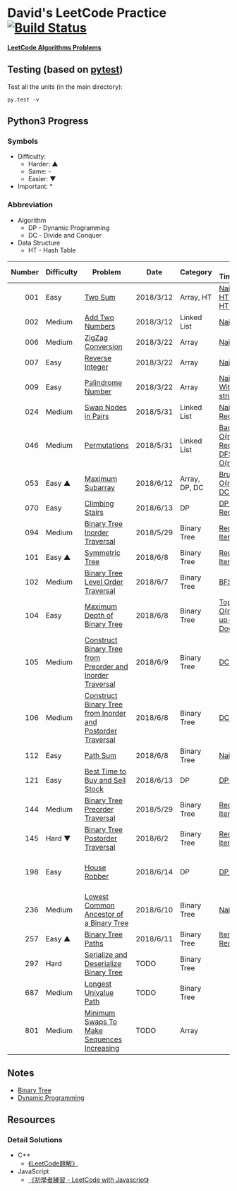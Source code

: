 # David's LeetCode Practice [![Build Status](https://travis-ci.org/daviddwlee84/LeetCode.svg?branch=master)](https://travis-ci.org/daviddwlee84/LeetCode)

[**LeetCode Algorithms Problems**](https://leetcode.com/problemset/algorithms/)

## Testing (based on [pytest](https://docs.pytest.org/en/latest/contents.html))

Test all the units (in the main directory):

`py.test -v`


## Python3 Progress

### Symbols

* Difficulty:
    * Harder: ▲
    * Same: -
    * Easier: ▼
* Important: *

### Abbreviation

* Algorithm
    * DP - Dynamic Programming
    * DC - Divide and Conquer
* Data Structure
    * HT - Hash Table

Number | Difficulty | Problem | Date | Category | Method-TimeComplexity | Remark | TODO |
|-------------:|-------------|-------------|-------------|-------------|-------------|-------------|------|
|001|Easy    |[Two Sum](https://leetcode.com/problems/two-sum/description/)|2018/3/12|Array, HT|[Naive-O(nlogn)](Python3/Array/TwoSum/Naive001.py), [HT-O(n)](Python3/Array/TwoSum/HashTable001.py), [Sorted HT-O(n)](Python3/Array/TwoSum/SortedHashTable001.py)|[Note](Python3/Array/TwoSum//Note001.md)|-
|002|Medium  |[Add Two Numbers](https://leetcode.com/problems/add-two-numbers/description/)|2018/3/12|Linked List|[Naive-O(n)](Python3/LinkedList/AddTwoNumbers/Naive002.py)|[Note](Python3/LinkedList/AddTwoNumbers//Note002.md)|-
|006|Medium  |[ZigZag Conversion](https://leetcode.com/problems/zigzag-conversion/)|2018/3/22|Array|[Naive-O(n)](Python3/Array/ZigZagConversion/Naive006.py)|[Note](Python3/Array/ZigZagConversion/Note006.md)|-
|007|Easy    |[Reverse Integer](https://leetcode.com/problems/reverse-integer/description/)|2018/3/22|Array|[Naive-O(n)](Python3/Array/ReverseInteger/Naive007.py)|[Note](Python3/Array/ReverseInteger/Note007.md)|-
|009|Easy    |[Palindrome Number](https://leetcode.com/problems/palindrome-number/)|2018/3/22|Array|[Naive-O(n)](Python3/Array/PalindromeNumber/Naive009.py), [Without using string-O(n)](Python3/Array/PalindromeNumber/NotString009.py)|[Note](Python3/Array/PalindromeNumber/Note009.md)|-
|024|Medium  |[Swap Nodes in Pairs](https://leetcode.com/problems/swap-nodes-in-pairs/description/)|2018/5/31|Linked List|[Naive-O(n)](Python3/LinkedList/SwapNodesInPairs/Naive024.py), [Recursive-O(n)](Python3/LinkedList/SwapNodesInPairs/Recursive024.py)|[Note](Python3/LinkedList/SwapNodesInPairs/Note024.md)|-
|046|Medium  |[Permutations](https://leetcode.com/problems/permutations/description/)|2018/5/31|Linked List|[Backtracking-O(n!)](Python3/Array/Permutations/Backtracking046.py), [Recursive-O(n!)](Python3/Array/Permutations/Recursive046.py), [DFS Based-O(n!)](Python3/Array/Permutations/DFS046.py)|[Note](Python3/Array/Permutations/Note046.md)|-
|053|Easy ▲  |[Maximum Subarray](https://leetcode.com/problems/maximum-subarray/description/)|2018/6/12|Array, DP, DC|[BruteForce-O(n³)](Python3/Array/MaximumSubarray/Naive053.py), [DP-O(n)](Python3/Array/MaximumSubarray/DP053.py), [DC-O(nlogn)](Python3/Array/MaximumSubarray/DC053.py)|[Note](Python3/Array/MaximumSubarray/Note053.md)|-
|070|Easy    |[Climbing Stairs](https://leetcode.com/problems/climbing-stairs/description/)|2018/6/13|DP|[DP-O(n)](Python3/DynamicProgramming/ClimbingStairs/DP070.py), [Recursive-O(n)](Python3/DynamicProgramming/ClimbingStairs/Recursive070.py)|[Note](Python3/DynamicProgramming/ClimbingStairs/Note070.md)|-
|094|Medium  |[Binary Tree Inorder Traversal](https://leetcode.com/problems/binary-tree-inorder-traversal/description/)|2018/5/29|Binary Tree|[Recursive-O(n)](Python3/BinaryTree/BinaryTreeInorderTraversal/Recursive94.py), [Iterative-O(n)](Python3/BinaryTree/BinaryTreeInorderTraversal/Iterative94.py)|[Note](Python3/BinaryTree/BinaryTreeInorderTraversal/Note94.md)|-
|101|Easy ▲  |[Symmetric Tree](https://leetcode.com/problems/symmetric-tree/description/)|2018/6/8|Binary Tree|[Recursive-O(n)](Python3/BinaryTree/SymmetricTree/Recursive101.py), [Iterative-O(n)](Python3/BinaryTree/SymmetricTree/Iterative101.py)|[Note](Python3/BinaryTree/SymmetricTree/Note101.md)|-
|102|Medium  |[Binary Tree Level Order Traversal](https://leetcode.com/problems/binary-tree-level-order-traversal/description/)|2018/6/7|Binary Tree|[BFS-O(n)](Python3/BinaryTree/BinaryTreeLevelOrderTraversal/BFS102.py)|[Note](Python3/BinaryTree/BinaryTreeLevelOrderTraversal/Note102.md)|-
|104|Easy    |[Maximum Depth of Binary Tree](https://leetcode.com/problems/maximum-depth-of-binary-tree/description/)|2018/6/8|Binary Tree|[Top-Down-O(n)](Python3/BinaryTree/MaximumDepthofBinaryTree/TopDown104.py), [Bottom-up-O(n)](Python3/BinaryTree/MaximumDepthofBinaryTree/BottomUp104.py), [Top-Down2-O(n)](Python3/BinaryTree/MaximumDepthofBinaryTree/TopDown104_2.py)|[Note](Python3/BinaryTree/MaximumDepthofBinaryTree/Note104.md)|-
|105|Medium  |[Construct Binary Tree from Preorder and Inorder Traversal](https://leetcode.com/problems/construct-binary-tree-from-preorder-and-inorder-traversal/description/)|2018/6/9|Binary Tree|[DC-O(n)](Python3/BinaryTree/ConstructBinaryTreefromPreorderandInorderTraversal/DivideAndConquer105.py)|[Note](Python3/BinaryTree/ConstructBinaryTreefromPreorderandInorderTraversal/Note105.md)|-
|106|Medium  |[Construct Binary Tree from Inorder and Postorder Traversal](https://leetcode.com/problems/construct-binary-tree-from-inorder-and-postorder-traversal/description/)|2018/6/8|Binary Tree|[DC-O(n)](Python3/BinaryTree/ConstructBinaryTreefromInorderandPostorderTraversal/DivideAndConquer106.py)|[Note](Python3/BinaryTree/ConstructBinaryTreefromInorderandPostorderTraversal/Note106.md)|-
|112|Easy    |[Path Sum](https://leetcode.com/problems/path-sum/description/)|2018/6/8|Binary Tree|[Naive-O(n)](Python3/BinaryTree/PathSum/Naive112.py)|[Note](Python3/BinaryTree/PathSum/Note112.md)|Can be imporved
|121|Easy    |[Best Time to Buy and Sell Stock](https://leetcode.com/problems/best-time-to-buy-and-sell-stock/description/)|2018/6/13|DP|[DP-O(n)](Python3/DynamicProgramming/BestTimetoBuyandSellStock/DP121.py)|[Note](Python3/DynamicProgramming/BestTimetoBuyandSellStock/Note121.md)|-
|144|Medium  |[Binary Tree Preorder Traversal](https://leetcode.com/problems/binary-tree-preorder-traversal/description/)|2018/5/29|Binary Tree|[Recursive-O(n)](Python3/BinaryTree/BinaryTreePreorderTraversal/Recursive144.py), [Iterative-O(n)](Python3/BinaryTree/BinaryTreePreorderTraversal/Iterative144.py)|[Note](Python3/BinaryTree/BinaryTreePreorderTraversal/Note144.md)|-
|145|Hard ▼ |[Binary Tree Postorder Traversal](https://leetcode.com/problems/binary-tree-postorder-traversal/description/)|2018/6/2|Binary Tree|[Recursive-O(n)](Python3/BinaryTree/BinaryTreePostorderTraversal/Recursive145.py), [Iterative-O(n)](Python3/BinaryTree/BinaryTreePostorderTraversal/Iterative145.py)|[Note](Python3/BinaryTree/BinaryTreePostorderTraversal/Note145.md)|-
|198|Easy    |[House Robber](https://leetcode.com/problems/house-robber/description/)|2018/6/14|DP|[DP-O(n)](Python3/DynamicProgramming/HouseRobber/DP198.py)|[Note](Python3/DynamicProgramming/HouseRobber/Note198.md)|Can improve space complexity
|236|Medium  |[Lowest Common Ancestor of a Binary Tree](https://leetcode.com/problems/lowest-common-ancestor-of-a-binary-tree/description/)|2018/6/10|Binary Tree|[Naive-O(n)](Python3/BinaryTree/LowestCommonAncestorofaBinaryTree/Naive236.py)|[Note](Python3/BinaryTree/LowestCommonAncestorofaBinaryTree/Note236.md)|Maybe has another approach
|257|Easy ▲  |[Binary Tree Paths](https://leetcode.com/problems/binary-tree-paths/description/)|2018/6/11|Binary Tree|[Iterative-O(n)](Python3/BinaryTree/BinaryTreePaths/Iterative257.py), [Recursive-O(n)](Python3/BinaryTree/BinaryTreePaths/Recursive257.py)|[Note](Python3/BinaryTree/BinaryTreePaths/Note257.md)|-
|297|Hard    |[Serialize and Deserialize Binary Tree](https://leetcode.com/problems/serialize-and-deserialize-binary-tree/description/)|TODO|Binary Tree||[Note](Python3/BinaryTree/SerializeandDeserializeBinaryTree/Note297.md)|-
|687|Medium  |[Longest Univalue Path](https://leetcode.com/problems/longest-univalue-path/description/)|TODO|Binary Tree||[Note](Python3/BinaryTree/LongestUnivaluePath/Note687.md)|-
|801|Medium  |[Minimum Swaps To Make Sequences Increasing](https://leetcode.com/problems/minimum-swaps-to-make-sequences-increasing/description/)|TODO|Array||[Note](Python3/Array/MinimumSwapsToMakeSequencesIncreasing/Note801.md)|-

## Notes

* [Binary Tree](python3/BinaryTree/BinaryTree.md)
* [Dynamic Programming](python3/DynamicProgramming/DynamicProgramming.md)

## Resources

### Detail Solutions

* C++
    * [《LeetCode題解》](https://legacy.gitbook.com/book/siddontang/leetcode-solution/details)
* JavaScript
    * [《初學者練習 - LeetCode with Javascript》](https://legacy.gitbook.com/book/skyyen999/-leetcode-with-javascript/details)